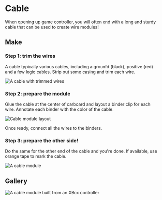 # Cable

When opening up game controller, you will often end with a long and sturdy cable that can be used
to create wire modules!

## Make

### Step 1: trim the wires

A cable typically various cables, including a grounfd (black), positive (red)
and a few logic cables. Strip out some casing and trim each wire.

![A cable with trimmed wires](/assets/cabletrimmed.jpg)

### Step 2: prepare the module

Glue the cable at the center of carboard and layout a binder clip for
each wire. Annotate each binder with the color of the cable.

![Cable module layout](/assets/cableconnectors.jpg)

Once ready, connect all the wires to the binders.

### Step 3: prepare the other side!

Do the same for the other end of the cable and you're done. If available, use orange tape to mark the cable.

![A cable module](/assets/cablemodule.jpg)

## Gallery

![A cable module built from an XBox controller](/assets/modules/cable.jpg)
